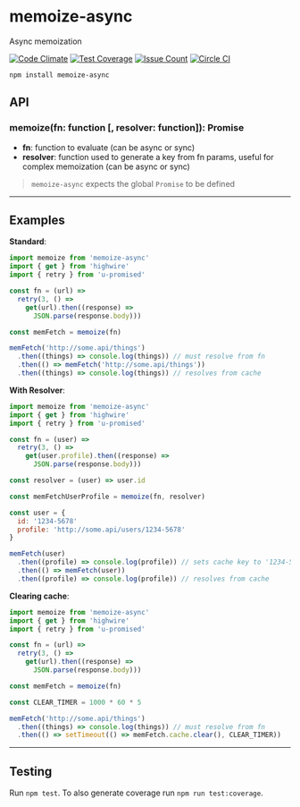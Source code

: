# memoize-async

Async memoization

[![Code Climate](https://codeclimate.com/github/kkemple/memoize-async/badges/gpa.svg)](https://codeclimate.com/github/kkemple/memoize-async)
[![Test Coverage](https://codeclimate.com/github/kkemple/memoize-async/badges/coverage.svg)](https://codeclimate.com/github/kkemple/memoize-async)
[![Issue Count](https://codeclimate.com/github/kkemple/memoize-async/badges/issue_count.svg)](https://codeclimate.com/github/kkemple/memoize-async)
[![Circle CI](https://circleci.com/gh/kkemple/memoize-async.svg?style=svg)](https://circleci.com/gh/kkemple/memoize-async)

`npm install memoize-async`

## API

### memoize(fn: function [, resolver: function]): Promise

- **fn**: function to evaluate (can be async or sync)
- **resolver**: function used to generate a key from fn params, useful for complex memoization (can be async or sync)

> `memoize-async` expects the global `Promise` to be defined

___

## Examples

**Standard**:

```javascript
import memoize from 'memoize-async'
import { get } from 'highwire'
import { retry } from 'u-promised'

const fn = (url) =>
  retry(3, () =>
    get(url).then((response) =>
      JSON.parse(response.body)))

const memFetch = memoize(fn)

memFetch('http://some.api/things')
  .then((things) => console.log(things)) // must resolve from fn
  .then(() => memFetch('http://some.api/things'))
  .then((things) => console.log(things)) // resolves from cache

```

**With Resolver**:

```javascript
import memoize from 'memoize-async'
import { get } from 'highwire'
import { retry } from 'u-promised'

const fn = (user) =>
  retry(3, () =>
    get(user.profile).then((response) =>
      JSON.parse(response.body)))

const resolver = (user) => user.id

const memFetchUserProfile = memoize(fn, resolver)

const user = {
  id: '1234-5678'
  profile: 'http://some.api/users/1234-5678'
}

memFetch(user)
  .then((profile) => console.log(profile)) // sets cache key to '1234-5678'
  .then(() => memFetch(user))
  .then((profile) => console.log(profile)) // resolves from cache

```

**Clearing cache**:

```javascript
import memoize from 'memoize-async'
import { get } from 'highwire'
import { retry } from 'u-promised'

const fn = (url) =>
  retry(3, () =>
    get(url).then((response) =>
      JSON.parse(response.body)))

const memFetch = memoize(fn)

const CLEAR_TIMER = 1000 * 60 * 5

memFetch('http://some.api/things')
  .then((things) => console.log(things)) // must resolve from fn
  .then(() => setTimeout(() => memFetch.cache.clear(), CLEAR_TIMER))
```

___

## Testing
Run `npm test`. To also generate coverage run `npm run test:coverage`.

